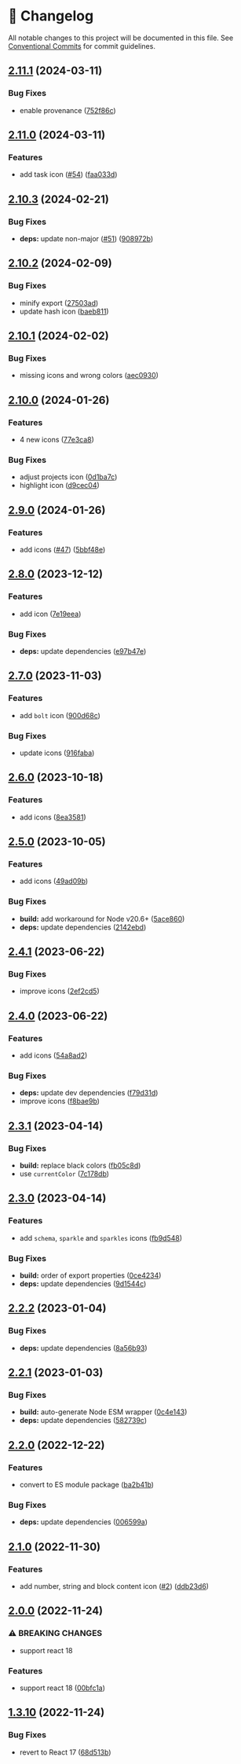 <!-- markdownlint-disable --><!-- textlint-disable -->

# 📓 Changelog

All notable changes to this project will be documented in this file. See
[Conventional Commits](https://conventionalcommits.org) for commit guidelines.

## [2.11.1](https://github.com/sanity-io/icons/compare/v2.11.0...v2.11.1) (2024-03-11)

### Bug Fixes

- enable provenance ([752f86c](https://github.com/sanity-io/icons/commit/752f86c8769f601fbc76befe8c91bcd4821ae98d))

## [2.11.0](https://github.com/sanity-io/icons/compare/v2.10.3...v2.11.0) (2024-03-11)

### Features

- add task icon ([#54](https://github.com/sanity-io/icons/issues/54)) ([faa033d](https://github.com/sanity-io/icons/commit/faa033dfa3e228ab3f86f8dd2beafa8eccafc52a))

## [2.10.3](https://github.com/sanity-io/icons/compare/v2.10.2...v2.10.3) (2024-02-21)

### Bug Fixes

- **deps:** update non-major ([#51](https://github.com/sanity-io/icons/issues/51)) ([908972b](https://github.com/sanity-io/icons/commit/908972bc982e3e9ba083ffd83b697537cd1863b4))

## [2.10.2](https://github.com/sanity-io/icons/compare/v2.10.1...v2.10.2) (2024-02-09)

### Bug Fixes

- minify export ([27503ad](https://github.com/sanity-io/icons/commit/27503ad2f4b90f38f0dd7041caf7f4b967710437))
- update hash icon ([baeb811](https://github.com/sanity-io/icons/commit/baeb811dd7da67c9d5468d7f962c858603c8a45a))

## [2.10.1](https://github.com/sanity-io/icons/compare/v2.10.0...v2.10.1) (2024-02-02)

### Bug Fixes

- missing icons and wrong colors ([aec0930](https://github.com/sanity-io/icons/commit/aec0930451d37b41b589d84170c9052493947b6e))

## [2.10.0](https://github.com/sanity-io/icons/compare/v2.9.0...v2.10.0) (2024-01-26)

### Features

- 4 new icons ([77e3ca8](https://github.com/sanity-io/icons/commit/77e3ca8aafcef4be77d78209ace800ab9d106883))

### Bug Fixes

- adjust projects icon ([0d1ba7c](https://github.com/sanity-io/icons/commit/0d1ba7ca68fa626965ab956607cefa27353ac5e2))
- highlight icon ([d9cec04](https://github.com/sanity-io/icons/commit/d9cec04c629e6036ed989e41a2f14bbcd21adace))

## [2.9.0](https://github.com/sanity-io/icons/compare/v2.8.0...v2.9.0) (2024-01-26)

### Features

- add icons ([#47](https://github.com/sanity-io/icons/issues/47)) ([5bbf48e](https://github.com/sanity-io/icons/commit/5bbf48ee08ca7ddb82869aeb824ac42bb3ee3470))

## [2.8.0](https://github.com/sanity-io/icons/compare/v2.7.0...v2.8.0) (2023-12-12)

### Features

- add icon ([7e19eea](https://github.com/sanity-io/icons/commit/7e19eea887b7ef349aa8d7d6d254f796a679a93b))

### Bug Fixes

- **deps:** update dependencies ([e97b47e](https://github.com/sanity-io/icons/commit/e97b47ead4f792581fc04a68c5967bbdcac80d2c))

## [2.7.0](https://github.com/sanity-io/icons/compare/v2.6.0...v2.7.0) (2023-11-03)

### Features

- add `bolt` icon ([900d68c](https://github.com/sanity-io/icons/commit/900d68cf5af8d76ed97973b5466267937f877057))

### Bug Fixes

- update icons ([916faba](https://github.com/sanity-io/icons/commit/916fabab8cb170ab3525e7c56f4ab0eefc637be4))

## [2.6.0](https://github.com/sanity-io/icons/compare/v2.5.0...v2.6.0) (2023-10-18)

### Features

- add icons ([8ea3581](https://github.com/sanity-io/icons/commit/8ea358147f9ab8738b9b0f892abf5723e5687bc5))

## [2.5.0](https://github.com/sanity-io/icons/compare/v2.4.1...v2.5.0) (2023-10-05)

### Features

- add icons ([49ad09b](https://github.com/sanity-io/icons/commit/49ad09b6f44f16b00cfe31061d21ee9299b05dbd))

### Bug Fixes

- **build:** add workaround for Node v20.6+ ([5ace860](https://github.com/sanity-io/icons/commit/5ace860071527b2407927916433961a309c97a94))
- **deps:** update dependencies ([2142ebd](https://github.com/sanity-io/icons/commit/2142ebd4beb5ee430860fec39c5bc3f3586e2439))

## [2.4.1](https://github.com/sanity-io/icons/compare/v2.4.0...v2.4.1) (2023-06-22)

### Bug Fixes

- improve icons ([2ef2cd5](https://github.com/sanity-io/icons/commit/2ef2cd530c24cb89589ae9098d21a6ad5f4f5a29))

## [2.4.0](https://github.com/sanity-io/icons/compare/v2.3.1...v2.4.0) (2023-06-22)

### Features

- add icons ([54a8ad2](https://github.com/sanity-io/icons/commit/54a8ad20672c90e22d500901f2bc4a2efdf538f7))

### Bug Fixes

- **deps:** update dev dependencies ([f79d31d](https://github.com/sanity-io/icons/commit/f79d31d0616f6a353ec4985095c06c79a745fadd))
- improve icons ([f8bae9b](https://github.com/sanity-io/icons/commit/f8bae9bddc9e0280141647c0208cefa1a05c0139))

## [2.3.1](https://github.com/sanity-io/icons/compare/v2.3.0...v2.3.1) (2023-04-14)

### Bug Fixes

- **build:** replace black colors ([fb05c8d](https://github.com/sanity-io/icons/commit/fb05c8d6235fa343dd48f670bb3183d173e48ca4))
- use `currentColor` ([7c178db](https://github.com/sanity-io/icons/commit/7c178db6bbe978b7d0953dd380b75eb152a57a8d))

## [2.3.0](https://github.com/sanity-io/icons/compare/v2.2.2...v2.3.0) (2023-04-14)

### Features

- add `schema`, `sparkle` and `sparkles` icons ([fb9d548](https://github.com/sanity-io/icons/commit/fb9d548b0fa818b96f4d2f7996bdf76be3f794ee))

### Bug Fixes

- **build:** order of export properties ([0ce4234](https://github.com/sanity-io/icons/commit/0ce4234dc2d4a0cf1cb39966ff3b744b73c7e80f))
- **deps:** update dependencies ([9d1544c](https://github.com/sanity-io/icons/commit/9d1544c9e94291ffcc6d18389c2375d06b8d0512))

## [2.2.2](https://github.com/sanity-io/icons/compare/v2.2.1...v2.2.2) (2023-01-04)

### Bug Fixes

- **deps:** update dependencies ([8a56b93](https://github.com/sanity-io/icons/commit/8a56b9357972f025187b8da57c69e626b7a1964f))

## [2.2.1](https://github.com/sanity-io/icons/compare/v2.2.0...v2.2.1) (2023-01-03)

### Bug Fixes

- **build:** auto-generate Node ESM wrapper ([0c4e143](https://github.com/sanity-io/icons/commit/0c4e1439db37e6b32fda536ac18b920691e2c655))
- **deps:** update dependencies ([582739c](https://github.com/sanity-io/icons/commit/582739c4f1402e5e86b6404391780378f93a0ab6))

## [2.2.0](https://github.com/sanity-io/icons/compare/v2.1.0...v2.2.0) (2022-12-22)

### Features

- convert to ES module package ([ba2b41b](https://github.com/sanity-io/icons/commit/ba2b41b7dd961b007ad969fd3e70baf899533d9d))

### Bug Fixes

- **deps:** update dependencies ([006599a](https://github.com/sanity-io/icons/commit/006599a1ae6310b7559b7b7d0f7e0a1029269000))

## [2.1.0](https://github.com/sanity-io/icons/compare/v2.0.0...v2.1.0) (2022-11-30)

### Features

- add number, string and block content icon ([#2](https://github.com/sanity-io/icons/issues/2)) ([ddb23d6](https://github.com/sanity-io/icons/commit/ddb23d617f4f16d3bc236fc8256c9cca81b4b166))

## [2.0.0](https://github.com/sanity-io/icons/compare/v1.3.10...v2.0.0) (2022-11-24)

### ⚠ BREAKING CHANGES

- support react 18

### Features

- support react 18 ([00bfc1a](https://github.com/sanity-io/icons/commit/00bfc1a5c8b50a5cbfd1ce92bacd20b6d79398dd))

## [1.3.10](https://github.com/sanity-io/icons/compare/v1.3.9...v1.3.10) (2022-11-24)

### Bug Fixes

- revert to React 17 ([68d513b](https://github.com/sanity-io/icons/commit/68d513bbd745b61eed05ba00970521489262f7f2))
